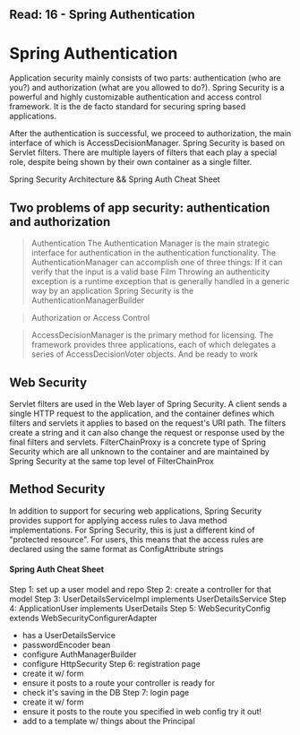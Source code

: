 Read: 16 - Spring Authentication
---------------------------------------------------------------------------------------
# Spring Authentication
Application security mainly consists of two parts: authentication (who are you?) and authorization (what are you allowed to do?).
Spring Security is a powerful and highly customizable authentication and access control framework. It is the de facto standard for securing spring based applications.

After the authentication is successful, we proceed to authorization, the main interface of which is AccessDecisionManager.
Spring Security is based on Servlet filters. There are multiple layers of filters that each play a special role, despite being shown by their own container as a single filter.

Spring Security Architecture && Spring Auth Cheat Sheet

## Two problems of app security: authentication and authorization

> Authentication The Authentication Manager is the main strategic interface for authentication in the authentication functionality. The AuthenticationManager can accomplish one of three things: If it can verify that the input is a valid base Film Throwing an authenticity exception is a runtime exception that is generally handled in a generic way by an application Spring Security is the AuthenticationManagerBuilder

> Authorization or Access Control

> AccessDecisionManager is the primary method for licensing. The framework provides three applications, each of which delegates a series of AccessDecisionVoter objects. And be ready to work

## Web Security
Servlet filters are used in the Web layer of Spring Security. A client sends a single HTTP request to the application, and the container defines which filters and servlets it applies to based on the request's URI path. The filters create a string and it can also change the request or response used by the final filters and servlets. FilterChainProxy is a concrete type of Spring Security which are all unknown to the container and are maintained by Spring Security at the same top level of FilterChainProx

## Method Security
In addition to support for securing web applications, Spring Security provides support for applying access rules to Java method implementations. For Spring Security, this is just a different kind of "protected resource". For users, this means that the access rules are declared using the same format as ConfigAttribute strings

#### Spring Auth Cheat Sheet
Step 1: set up a user model and repo
Step 2: create a controller for that model
Step 3: UserDetailsServiceImpl implements UserDetailsService
Step 4: ApplicationUser implements UserDetails
Step 5: WebSecurityConfig extends WebSecurityConfigurerAdapter
- has a UserDetailsService
- passwordEncoder bean
- configure AuthManagerBuilder
- configure HttpSecurity
Step 6: registration page
- create it w/ form
- ensure it posts to a route your controller is ready for
- check it's saving in the DB
 Step 7: login page
- create it w/ form
- ensure it posts to the route you specified in web config
try it out!
- add to a template w/ things about the Principal
